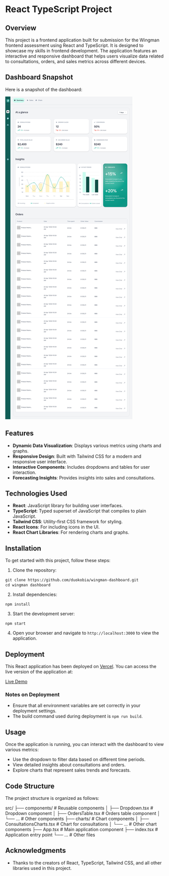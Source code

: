 # React TypeScript Project

## Overview

This project is a frontend application built for submission for the Wingman frontend assessment using React and TypeScript. It is designed to showcase my skills in frontend development. The application features an interactive and responsive dashboard that helps users visualize data related to consultations, orders, and sales metrics across different devices.

## Dashboard Snapshot

Here is a snapshot of the dashboard:

![Dashboard Snapshot](./src/assets/wingman-dashboard-snapshot.png)  


## Features

- **Dynamic Data Visualization**: Displays various metrics using charts and graphs.
- **Responsive Design**: Built with Tailwind CSS for a modern and responsive user interface.
- **Interactive Components**: Includes dropdowns and tables for user interaction.
- **Forecasting Insights**: Provides insights into sales and consultations.

## Technologies Used

- **React**: JavaScript library for building user interfaces.
- **TypeScript**: Typed superset of JavaScript that compiles to plain JavaScript.
- **Tailwind CSS**: Utility-first CSS framework for styling.
- **React Icons**: For including icons in the UI.
- **React Chart Libraries**: For rendering charts and graphs.

## Installation

To get started with this project, follow these steps:

1. Clone the repository:
  ```
  git clone https://github.com/duokobia/wingman-dashboard.git
  cd wingman dashboard
  ```

2. Install dependencies:
 ```
 npm install
 ```


3. Start the development server:
```
npm start
```


4. Open your browser and navigate to `http://localhost:3000` to view the application.

## Deployment

This React application has been deployed on [Vercel](https://wingman-dashboard-chi.vercel.app/). You can access the live version of the application at:

[Live Demo](https://your-deployed-app-url.com)

### Notes on Deployment
- Ensure that all environment variables are set correctly in your deployment settings.
- The build command used during deployment is `npm run build`.

## Usage

Once the application is running, you can interact with the dashboard to view various metrics:

- Use the dropdown to filter data based on different time periods.
- View detailed insights about consultations and orders.
- Explore charts that represent sales trends and forecasts.

## Code Structure

The project structure is organized as follows:


src/
├── components/ # Reusable components
│ ├── Dropdown.tsx # Dropdown component
│ ├── OrdersTable.tsx # Orders table component
│ └── ... # Other components
├── charts/ # Chart components
│ ├── ConsultationsCharts.tsx # Chart for consultations
│ └── ... # Other chart components
├── App.tsx # Main application component
├── index.tsx # Application entry point
└── ... # Other files


## Acknowledgments

- Thanks to the creators of React, TypeScript, Tailwind CSS, and all other libraries used in this project.
